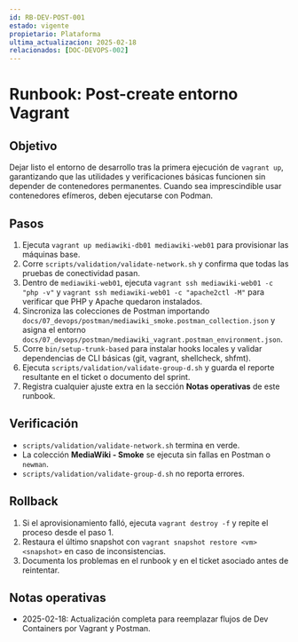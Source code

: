 ```yaml
---
id: RB-DEV-POST-001
estado: vigente
propietario: Plataforma
ultima_actualizacion: 2025-02-18
relacionados: [DOC-DEVOPS-002]
---
```

# Runbook: Post-create entorno Vagrant

## Objetivo
Dejar listo el entorno de desarrollo tras la primera ejecución de `vagrant up`, garantizando que las utilidades y verificaciones básicas funcionen sin depender de contenedores permanentes. Cuando sea imprescindible usar contenedores efímeros, deben ejecutarse con Podman.

## Pasos
1. Ejecuta `vagrant up mediawiki-db01 mediawiki-web01` para provisionar las máquinas base.
2. Corre `scripts/validation/validate-network.sh` y confirma que todas las pruebas de conectividad pasan.
3. Dentro de `mediawiki-web01`, ejecuta `vagrant ssh mediawiki-web01 -c "php -v"` y `vagrant ssh mediawiki-web01 -c "apache2ctl -M"` para verificar que PHP y Apache quedaron instalados.
4. Sincroniza las colecciones de Postman importando `docs/07_devops/postman/mediawiki_smoke.postman_collection.json` y asigna el entorno `docs/07_devops/postman/mediawiki_vagrant.postman_environment.json`.
5. Corre `bin/setup-trunk-based` para instalar hooks locales y validar dependencias de CLI básicas (git, vagrant, shellcheck, shfmt).
6. Ejecuta `scripts/validation/validate-group-d.sh` y guarda el reporte resultante en el ticket o documento del sprint.
7. Registra cualquier ajuste extra en la sección **Notas operativas** de este runbook.

## Verificación
- `scripts/validation/validate-network.sh` termina en verde.
- La colección **MediaWiki - Smoke** se ejecuta sin fallas en Postman o `newman`.
- `scripts/validation/validate-group-d.sh` no reporta errores.

## Rollback
1. Si el aprovisionamiento falló, ejecuta `vagrant destroy -f` y repite el proceso desde el paso 1.
2. Restaura el último snapshot con `vagrant snapshot restore <vm> <snapshot>` en caso de inconsistencias.
3. Documenta los problemas en el runbook y en el ticket asociado antes de reintentar.

## Notas operativas
- 2025-02-18: Actualización completa para reemplazar flujos de Dev Containers por Vagrant y Postman.
